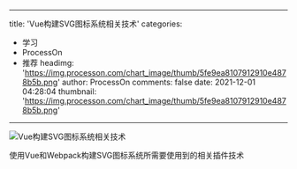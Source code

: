 
---
title: 'Vue构建SVG图标系统相关技术'
categories: 
 - 学习
 - ProcessOn
 - 推荐
headimg: 'https://img.processon.com/chart_image/thumb/5fe9ea8107912910e4878b5b.png'
author: ProcessOn
comments: false
date: 2021-12-01 04:28:04
thumbnail: 'https://img.processon.com/chart_image/thumb/5fe9ea8107912910e4878b5b.png'
---

<div>   
<img class="thumb" alt="Vue构建SVG图标系统相关技术" src="https://img.processon.com/chart_image/thumb/5fe9ea8107912910e4878b5b.png" referrerpolicy="no-referrer">
<p>使用Vue和Webpack构建SVG图标系统所需要使用到的相关插件技术</p>  
</div>
            